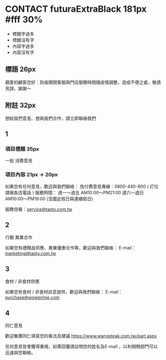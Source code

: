 # CONTACT futuraExtraBlack 181px #fff 30%
- 標題字過多
- 標題沒有字
- 內容字過多
- 內容沒有字
## 標語 26px
親愛的顧客您好：防疫期間客服與門店服務時間隨疫情調整，造成不便之處，敬請見諒。謝謝～

## 附註 32px
想給我們意見、想與我們合作，請立即聯絡我們

## 1
### 項目標題 35px
一般
消費意見 

### 項目內容 21px -> 20px
如果您有任何意見，歡迎與我們聯絡：
免付費意見專線：0800-440-800 ( 訂位請撥各店電話 )
服務時間：
週一～週五 AM10:00～PM21:00
週六～週日 AM10:00～PM19:00 (含國定假日與連續假日)

服務信箱：service@tasty.com.tw

## 2
行銷
異業合作

如果您有禮贈品供應、異業優惠合作等，歡迎與我們聯絡：
E-mail：marketing@tasty.com.tw

## 3
 食材 / 
非食材供應

如果您有食材 / 非食材訊息提供，歡迎與我們聯絡：
E-mail：purchase@wowprime.com

## 4
同仁意見

歡迎集團同仁填寫您的看法及建議
https://www.wangsteak.com.tw/part.aspx

任何意見皆會獲得重視，如需回覆請註明您的姓名及E-mail
，以利相關部門可以迅速與您聯絡。